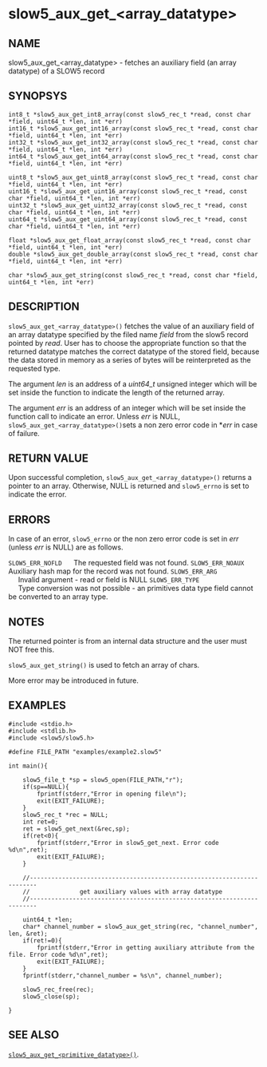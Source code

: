 # slow5_aux_get_\<array_datatype\>

## NAME

slow5_aux_get_\<array_datatype\> - fetches an auxiliary field (an array datatype) of a SLOW5 record

## SYNOPSYS

```
int8_t *slow5_aux_get_int8_array(const slow5_rec_t *read, const char *field, uint64_t *len, int *err)
int16_t *slow5_aux_get_int16_array(const slow5_rec_t *read, const char *field, uint64_t *len, int *err)
int32_t *slow5_aux_get_int32_array(const slow5_rec_t *read, const char *field, uint64_t *len, int *err)
int64_t *slow5_aux_get_int64_array(const slow5_rec_t *read, const char *field, uint64_t *len, int *err)

uint8_t *slow5_aux_get_uint8_array(const slow5_rec_t *read, const char *field, uint64_t *len, int *err)
uint16_t *slow5_aux_get_uint16_array(const slow5_rec_t *read, const char *field, uint64_t *len, int *err)
uint32_t *slow5_aux_get_uint32_array(const slow5_rec_t *read, const char *field, uint64_t *len, int *err)
uint64_t *slow5_aux_get_uint64_array(const slow5_rec_t *read, const char *field, uint64_t *len, int *err)

float *slow5_aux_get_float_array(const slow5_rec_t *read, const char *field, uint64_t *len, int *err)
double *slow5_aux_get_double_array(const slow5_rec_t *read, const char *field, uint64_t *len, int *err)

char *slow5_aux_get_string(const slow5_rec_t *read, const char *field, uint64_t *len, int *err)
```


## DESCRIPTION
`slow5_aux_get_<array_datatype>()` fetches the value of an auxiliary field of an array datatype specified by the filed name *field* from the slow5 record pointed by *read*.  User has to choose the appropriate function so that the returned datatype matches the correct datatype of the stored field, because the data stored in memory as a series of bytes will be reinterpreted as the requested type.

The argument *len* is an address of a *uint64_t* unsigned integer which will be set inside the function to indicate the length of the returned array.

The argument *err* is an address of an integer which will be set inside the function call to indicate an error. Unless *err* is NULL, `slow5_aux_get_<array_datatype>()`sets a non zero error code in **err* in case of failure.


## RETURN VALUE

Upon successful completion, `slow5_aux_get_<array_datatype>()` returns a pointer to an array.  Otherwise, NULL is returned and `slow5_errno` is set to indicate the error.

## ERRORS

In case of an error, `slow5_errno` or the non zero error code is set in *err* (unless *err* is NULL) are as follows.

`SLOW5_ERR_NOFLD`
    &nbsp;&nbsp;&nbsp;&nbsp; The requested field was not found.
`SLOW5_ERR_NOAUX`
    &nbsp;&nbsp;&nbsp;&nbsp; Auxiliary hash map for the record was not found.
`SLOW5_ERR_ARG`   
    &nbsp;&nbsp;&nbsp;&nbsp; Invalid argument - read or field is NULL
`SLOW5_ERR_TYPE`  
    &nbsp;&nbsp;&nbsp;&nbsp; Type conversion was not possible - an primitives data type field cannot be converted to an array type.

## NOTES

The returned pointer is from an internal data structure and the user must NOT free this.

`slow5_aux_get_string()` is used to fetch an array of chars.

More error may be introduced in future.


## EXAMPLES
```
#include <stdio.h>
#include <stdlib.h>
#include <slow5/slow5.h>

#define FILE_PATH "examples/example2.slow5"

int main(){

    slow5_file_t *sp = slow5_open(FILE_PATH,"r");
    if(sp==NULL){
        fprintf(stderr,"Error in opening file\n");
        exit(EXIT_FAILURE);
    }
    slow5_rec_t *rec = NULL;
    int ret=0;
    ret = slow5_get_next(&rec,sp);
    if(ret<0){
        fprintf(stderr,"Error in slow5_get_next. Error code %d\n",ret);
        exit(EXIT_FAILURE);
    }

    //------------------------------------------------------------------------
    //              get auxiliary values with array datatype
    //------------------------------------------------------------------------

    uint64_t *len;
    char* channel_number = slow5_aux_get_string(rec, "channel_number", len, &ret);
    if(ret!=0){
        fprintf(stderr,"Error in getting auxiliary attribute from the file. Error code %d\n",ret);
        exit(EXIT_FAILURE);
    }
    fprintf(stderr,"channel_number = %s\n", channel_number);

    slow5_rec_free(rec);
    slow5_close(sp);

}
```

## SEE ALSO
[`slow5_aux_get_<primitive_datatype>()`](slow5_aux_get.md).
